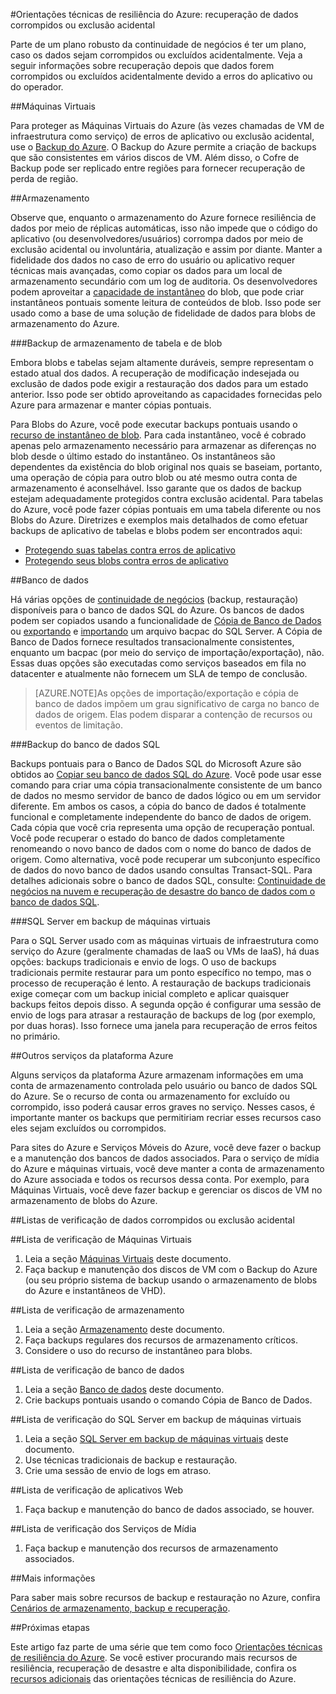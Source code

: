 <properties
   pageTitle="Orientações técnicas de resiliência para a recuperação de dados corrompidos ou exclusão acidental | Microsoft Azure"
   description="Artigo com noções básicas sobre como recuperar dados corrompidos ou de exclusão acidental e como criar aplicativos resilientes, altamente disponíveis, com tolerância a falhas, bem como planejamento de recuperação de desastres"
   services=""
   documentationCenter="na"
   authors="adamglick"
   manager="hongfeig"
   editor=""/>

<tags
   ms.service="resiliency"
   ms.devlang="na"
   ms.topic="article"
   ms.tgt_pltfrm="na"
   ms.workload="na"
   ms.date="05/13/2016"
   ms.author="patw;jroth;aglick"/>

#Orientações técnicas de resiliência do Azure: recuperação de dados corrompidos ou exclusão acidental

Parte de um plano robusto da continuidade de negócios é ter um plano, caso os dados sejam corrompidos ou excluídos acidentalmente. Veja a seguir informações sobre recuperação depois que dados forem corrompidos ou excluídos acidentalmente devido a erros do aplicativo ou do operador.

##Máquinas Virtuais

Para proteger as Máquinas Virtuais do Azure (às vezes chamadas de VM de infraestrutura como serviço) de erros de aplicativo ou exclusão acidental, use o [Backup do Azure](https://azure.microsoft.com/services/backup/). O Backup do Azure permite a criação de backups que são consistentes em vários discos de VM. Além disso, o Cofre de Backup pode ser replicado entre regiões para fornecer recuperação de perda de região.

##Armazenamento

Observe que, enquanto o armazenamento do Azure fornece resiliência de dados por meio de réplicas automáticas, isso não impede que o código do aplicativo (ou desenvolvedores/usuários) corrompa dados por meio de exclusão acidental ou involuntária, atualização e assim por diante. Manter a fidelidade dos dados no caso de erro do usuário ou aplicativo requer técnicas mais avançadas, como copiar os dados para um local de armazenamento secundário com um log de auditoria. Os desenvolvedores podem aproveitar a [capacidade de instantâneo](https://msdn.microsoft.com/library/azure/ee691971.aspx) do blob, que pode criar instantâneos pontuais somente leitura de conteúdos de blob. Isso pode ser usado como a base de uma solução de fidelidade de dados para blobs de armazenamento do Azure.

###Backup de armazenamento de tabela e de blob

Embora blobs e tabelas sejam altamente duráveis, sempre representam o estado atual dos dados. A recuperação de modificação indesejada ou exclusão de dados pode exigir a restauração dos dados para um estado anterior. Isso pode ser obtido aproveitando as capacidades fornecidas pelo Azure para armazenar e manter cópias pontuais.

Para Blobs do Azure, você pode executar backups pontuais usando o [recurso de instantâneo de blob](https://msdn.microsoft.com/library/ee691971.aspx). Para cada instantâneo, você é cobrado apenas pelo armazenamento necessário para armazenar as diferenças no blob desde o último estado do instantâneo. Os instantâneos são dependentes da existência do blob original nos quais se baseiam, portanto, uma operação de cópia para outro blob ou até mesmo outra conta de armazenamento é aconselhável. Isso garante que os dados de backup estejam adequadamente protegidos contra exclusão acidental. Para tabelas do Azure, você pode fazer cópias pontuais em uma tabela diferente ou nos Blobs do Azure. Diretrizes e exemplos mais detalhados de como efetuar backups de aplicativo de tabelas e blobs podem ser encontrados aqui:

  * [Protegendo suas tabelas contra erros de aplicativo](https://blogs.msdn.microsoft.com/windowsazurestorage/2010/05/03/protecting-your-tables-against-application-errors/)
  * [Protegendo seus blobs contra erros de aplicativo](https://blogs.msdn.microsoft.com/windowsazurestorage/2010/04/29/protecting-your-blobs-against-application-errors/)

##Banco de dados

Há várias opções de [continuidade de negócios](../sql-database/sql-database-business-continuity.md) (backup, restauração) disponíveis para o banco de dados SQL do Azure. Os bancos de dados podem ser copiados usando a funcionalidade de [Cópia de Banco de Dados](../sql-database/sql-database-copy.md) ou [exportando](../sql-database/sql-database-export.md) e [importando](https://msdn.microsoft.com/library/hh710052.aspx) um arquivo bacpac do SQL Server. A Cópia de Banco de Dados fornece resultados transacionalmente consistentes, enquanto um bacpac (por meio do serviço de importação/exportação), não. Essas duas opções são executadas como serviços baseados em fila no datacenter e atualmente não fornecem um SLA de tempo de conclusão.

>[AZURE.NOTE]As opções de importação/exportação e cópia de banco de dados impõem um grau significativo de carga no banco de dados de origem. Elas podem disparar a contenção de recursos ou eventos de limitação.

###Backup do banco de dados SQL

Backups pontuais para o Banco de Dados SQL do Microsoft Azure são obtidos ao [Copiar seu banco de dados SQL do Azure](../sql-database/sql-database-copy.md). Você pode usar esse comando para criar uma cópia transacionalmente consistente de um banco de dados no mesmo servidor de banco de dados lógico ou em um servidor diferente. Em ambos os casos, a cópia do banco de dados é totalmente funcional e completamente independente do banco de dados de origem. Cada cópia que você cria representa uma opção de recuperação pontual. Você pode recuperar o estado do banco de dados completamente renomeando o novo banco de dados com o nome do banco de dados de origem. Como alternativa, você pode recuperar um subconjunto específico de dados do novo banco de dados usando consultas Transact-SQL. Para detalhes adicionais sobre o banco de dados SQL, consulte: [Continuidade de negócios na nuvem e recuperação de desastre do banco de dados com o banco de dados SQL](../sql-database/sql-database-business-continuity.md).

###SQL Server em backup de máquinas virtuais

Para o SQL Server usado com as máquinas virtuais de infraestrutura como serviço do Azure (geralmente chamadas de IaaS ou VMs de IaaS), há duas opções: backups tradicionais e envio de logs. O uso de backups tradicionais permite restaurar para um ponto específico no tempo, mas o processo de recuperação é lento. A restauração de backups tradicionais exige começar com um backup inicial completo e aplicar quaisquer backups feitos depois disso. A segunda opção é configurar uma sessão de envio de logs para atrasar a restauração de backups de log (por exemplo, por duas horas). Isso fornece uma janela para recuperação de erros feitos no primário.

##Outros serviços da plataforma Azure

Alguns serviços da plataforma Azure armazenam informações em uma conta de armazenamento controlada pelo usuário ou banco de dados SQL do Azure. Se o recurso de conta ou armazenamento for excluído ou corrompido, isso poderá causar erros graves no serviço. Nesses casos, é importante manter os backups que permitiriam recriar esses recursos caso eles sejam excluídos ou corrompidos.

Para sites do Azure e Serviços Móveis do Azure, você deve fazer o backup e a manutenção dos bancos de dados associados. Para o serviço de mídia do Azure e máquinas virtuais, você deve manter a conta de armazenamento do Azure associada e todos os recursos dessa conta. Por exemplo, para Máquinas Virtuais, você deve fazer backup e gerenciar os discos de VM no armazenamento de blobs do Azure.

##Listas de verificação de dados corrompidos ou exclusão acidental

##Lista de verificação de Máquinas Virtuais
  1. Leia a seção [Máquinas Virtuais](#virtual-machines) deste documento.
  2. Faça backup e manutenção dos discos de VM com o Backup do Azure (ou seu próprio sistema de backup usando o armazenamento de blobs do Azure e instantâneos de VHD).

##Lista de verificação de armazenamento
  1. Leia a seção [Armazenamento](#storage) deste documento.
  2. Faça backups regulares dos recursos de armazenamento críticos.
  3. Considere o uso do recurso de instantâneo para blobs.

##Lista de verificação de banco de dados
  1. Leia a seção [Banco de dados](#database) deste documento.
  2. Crie backups pontuais usando o comando Cópia de Banco de Dados.

##Lista de verificação do SQL Server em backup de máquinas virtuais
  1. Leia a seção [SQL Server em backup de máquinas virtuais](#sql-server-on-virtual-machines-backup) deste documento.
  2. Use técnicas tradicionais de backup e restauração.
  3. Crie uma sessão de envio de logs em atraso.

##Lista de verificação de aplicativos Web
  1. Faça backup e manutenção do banco de dados associado, se houver.

##Lista de verificação dos Serviços de Mídia
  1. Faça backup e manutenção dos recursos de armazenamento associados.

##Mais informações

Para saber mais sobre recursos de backup e restauração no Azure, confira [Cenários de armazenamento, backup e recuperação](https://azure.microsoft.com/documentation/scenarios/storage-backup-recovery/).

##Próximas etapas

Este artigo faz parte de uma série que tem como foco [Orientações técnicas de resiliência do Azure](./resiliency-technical-guidance.md). Se você estiver procurando mais recursos de resiliência, recuperação de desastre e alta disponibilidade, confira os [recursos adicionais](./resiliency-technical-guidance.md#additional-resources) das orientações técnicas de resiliência do Azure.

<!---HONumber=AcomDC_0615_2016-->